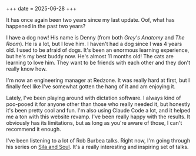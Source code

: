 +++
date = 2025-06-28
+++

It has once again been two years since my last update. Oof, what has happened in the past two years?

I have a dog now! His name is Denny (from both _Grey's Anatomy_ and _The Room_). He is a lot, but I love him. I haven't had a dog since I was 4 years old. I used to be afraid of dogs. It's been an enormous learning experience, but he's my best buddy now. He's almost 11 months old! The cats are learning to love him. They want to be friends with each other and they don't really know how.

I'm now an engineering manager at Redzone. It was really hard at first, but I finally feel like I've somewhat gotten the hang of it and am enjoying it.

Lately, I've been playing around with dictation software. I always kind of poo-pooed it for anyone other than those who really needed it, but honestly it's been pretty cool and fun. I'm also using Claude Code a lot, and it helped me a ton with this website revamp. I've been really happy with the results. It obviously has its limitations, but as long as you're aware of those, I can't recommend it enough.

I've been listening to a lot of Rob Burbea talks. Right now, I'm going through his series on [Sila and Soul](https://dharmaseed.org/talks/58774/). It's a really interesting and inspiring set of talks.

